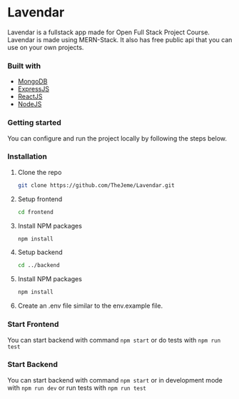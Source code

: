 # Lavendar

Lavendar is a fullstack app made for Open Full Stack Project Course. Lavendar is made using MERN-Stack. It also has free public api that you can use on your own projects.

### Built with

- [MongoDB](https://www.mongodb.com)
- [ExpressJS](https://expressjs.com)
- [ReactJS](https://reactjs.org/)
- [NodeJS](https://nodejs.org/en/)

### Getting started

You can configure and run the project locally by following the steps below.

### Installation

1. Clone the repo
   ```sh
   git clone https://github.com/TheJeme/Lavendar.git
   ```
2. Setup frontend
   ```sh
   cd frontend
   ```
3. Install NPM packages
   ```sh
   npm install
   ```
4. Setup backend
   ```sh
   cd ../backend
   ```
5. Install NPM packages
   ```sh
   npm install
   ```
6. Create an .env file similar to the env.example file.

### Start Frontend

You can start backend with command `npm start` or do tests with `npm run test`

### Start Backend

You can start backend with command `npm start` or in development mode with `npm run dev` or run tests with `npm run test`
